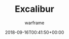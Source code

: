 ---
title: Excalibur
seoTitle: Warframe Excalibur. Excalibur Abilities. Warfame Excalibur Builds
description: 'Excalibur is one of the three starter Warframes a new player can select. Excalibur is a master swordsman and his abilities allow him to bring forth his summoned blade, cutting enemies in his path, while also presenting options for mobility and defense.'
date: 2018-09-16T00:41:50+00:00
author: warframe
layout: warframes
permalink: /warframes/excalibur/
image: /images/frames/excalibur.jpg
---